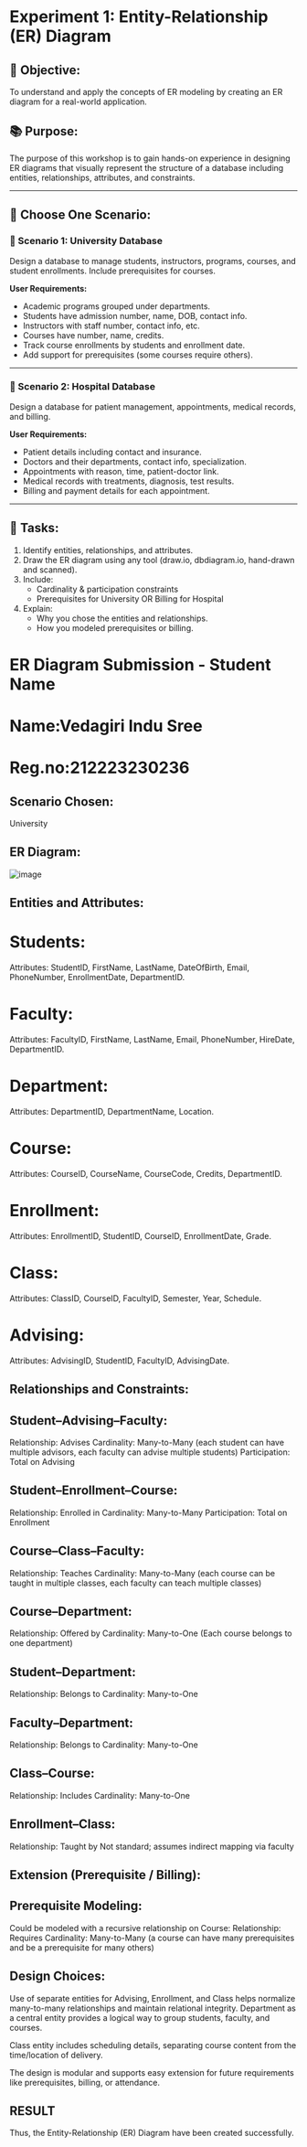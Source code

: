 # Experiment 1: Entity-Relationship (ER) Diagram

## 🎯 Objective:
To understand and apply the concepts of ER modeling by creating an ER diagram for a real-world application.

## 📚 Purpose:
The purpose of this workshop is to gain hands-on experience in designing ER diagrams that visually represent the structure of a database including entities, relationships, attributes, and constraints.

---

## 🧪 Choose One Scenario:

### 🔹 Scenario 1: University Database
Design a database to manage students, instructors, programs, courses, and student enrollments. Include prerequisites for courses.

**User Requirements:**
- Academic programs grouped under departments.
- Students have admission number, name, DOB, contact info.
- Instructors with staff number, contact info, etc.
- Courses have number, name, credits.
- Track course enrollments by students and enrollment date.
- Add support for prerequisites (some courses require others).

---

### 🔹 Scenario 2: Hospital Database
Design a database for patient management, appointments, medical records, and billing.

**User Requirements:**
- Patient details including contact and insurance.
- Doctors and their departments, contact info, specialization.
- Appointments with reason, time, patient-doctor link.
- Medical records with treatments, diagnosis, test results.
- Billing and payment details for each appointment.

---

## 📝 Tasks:
1. Identify entities, relationships, and attributes.
2. Draw the ER diagram using any tool (draw.io, dbdiagram.io, hand-drawn and scanned).
3. Include:
   - Cardinality & participation constraints
   - Prerequisites for University OR Billing for Hospital
4. Explain:
   - Why you chose the entities and relationships.
   - How you modeled prerequisites or billing.

# ER Diagram Submission - Student Name
# Name:Vedagiri Indu Sree
# Reg.no:212223230236
## Scenario Chosen:
University 

## ER Diagram:
![image](https://github.com/user-attachments/assets/9177c06b-a61a-4691-afaa-ecdd1e051a16)

## Entities and Attributes:
# Students:

Attributes: StudentID, FirstName, LastName, DateOfBirth, Email, PhoneNumber, EnrollmentDate, DepartmentID.

# Faculty:

Attributes: FacultyID, FirstName, LastName, Email, PhoneNumber, HireDate, DepartmentID.

# Department:

Attributes: DepartmentID, DepartmentName, Location.

# Course:

Attributes: CourseID, CourseName, CourseCode, Credits, DepartmentID.

# Enrollment:

Attributes: EnrollmentID, StudentID, CourseID, EnrollmentDate, Grade.

# Class:

Attributes: ClassID, CourseID, FacultyID, Semester, Year, Schedule.

# Advising:

Attributes: AdvisingID, StudentID, FacultyID, AdvisingDate.

## Relationships and Constraints:

## Student–Advising–Faculty:

Relationship: Advises Cardinality: Many-to-Many (each student can have multiple advisors, each faculty can advise multiple students) Participation: Total on Advising

## Student–Enrollment–Course:

Relationship: Enrolled in Cardinality: Many-to-Many Participation: Total on Enrollment

## Course–Class–Faculty:

Relationship: Teaches Cardinality: Many-to-Many (each course can be taught in multiple classes, each faculty can teach multiple classes)

## Course–Department:

Relationship: Offered by Cardinality: Many-to-One (Each course belongs to one department)

## Student–Department:

Relationship: Belongs to Cardinality: Many-to-One

## Faculty–Department:

Relationship: Belongs to Cardinality: Many-to-One

## Class–Course:

Relationship: Includes Cardinality: Many-to-One

## Enrollment–Class:

Relationship: Taught by Not standard; assumes indirect mapping via faculty

## Extension (Prerequisite / Billing):
## Prerequisite Modeling:
Could be modeled with a recursive relationship on Course: Relationship: Requires Cardinality: Many-to-Many (a course can have many prerequisites and be a prerequisite for many others)

## Design Choices:
Use of separate entities for Advising, Enrollment, and Class helps normalize many-to-many relationships and maintain relational integrity. Department as a central entity provides a logical way to group students, faculty, and courses.

Class entity includes scheduling details, separating course content from the time/location of delivery.

The design is modular and supports easy extension for future requirements like prerequisites, billing, or attendance.

## RESULT

Thus, the Entity-Relationship (ER) Diagram have been created successfully.
